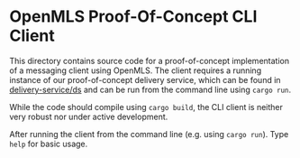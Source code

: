 # OpenMLS Proof-Of-Concept CLI Client

This directory contains source code for a proof-of-concept implementation of a
messaging client using OpenMLS. The client requires a running instance of our
proof-of-concept delivery service, which can be found in [delivery-service/ds](https://github.com/openmls/openmls/tree/main/delivery-service/ds) and can be
run from the command line using `cargo run`.

While the code should compile using `cargo build`, the CLI client is neither
very robust nor under active development.

After running the client from the command line (e.g. using `cargo run`). Type
`help` for basic usage.
